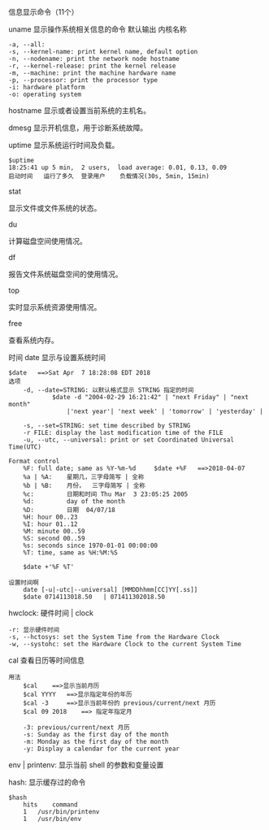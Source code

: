 信息显示命令（11个）

uname   显示操作系统相关信息的命令   默认输出 内核名称

    -a, --all:
    -s, --kernel-name: print kernel name, default option
    -n, --nodename: print the network node hostname
    -r, --kernel-release: print the kernel release
    -m, --machine: print the machine hardware name
    -p, --processor: print the processor type
    -i: hardware platform
    -o: operating system 

hostname    显示或者设置当前系统的主机名。

dmesg   显示开机信息，用于诊断系统故障。

uptime  显示系统运行时间及负载。

    $uptime
    18:25:41 up 5 min,  2 users,  load average: 0.01, 0.13, 0.09
    启动时间   运行了多久  登录用户    负载情况(30s, 5min, 15min)  

stat

显示文件或文件系统的状态。

du

计算磁盘空间使用情况。

df

报告文件系统磁盘空间的使用情况。

top

实时显示系统资源使用情况。

free

查看系统内存。

时间
date 显示与设置系统时间

    $date   ==>Sat Apr  7 18:28:08 EDT 2018
    选项
        -d, --date=STRING: 以默认格式显示 STRING 指定的时间
                $date -d "2004-02-29 16:21:42" | "next Friday" | "next month"
                    |'next year'| 'next week' | 'tomorrow' | 'yesterday' |

        -s, --set=STRING: set time described by STRING
        -r FILE: display the last modification time of the FILE
        -u, --utc, --universal: print or set Coordinated Universal Time(UTC)

    Format control
        %F: full date; same as %Y-%m-%d     $date +%F   ==>2018-04-07
        %a | %A:    星期几，三字母简写 | 全称
        %b | %B:    月份，  三字母简写 | 全称
        %c:         日期和时间 Thu Mar  3 23:05:25 2005
        %d:         day of the month
        %D:         日期  04/07/18
        %H: hour 00..23
        %I: hour 01..12
        %M: minute 00..59
        %S: second 00..59
        %s: seconds since 1970-01-01 00:00:00
        %T: time, same as %H:%M:%S

        $date +'%F %T'  

    设置时间啊
        date [-u|-utc|--universal] [MMDDhhmm[CC]YY[.ss]]
        $date 0714113018.50   | 071411302018.50


hwclock: 硬件时间   | clock

    -r: 显示硬件时间
    -s, --hctosys: set the System Time from the Hardware Clock
    -w, --systohc: set the Hardware Clock to the current System Time

cal     查看日历等时间信息

    用法
        $cal    ==>显示当前月历
        $cal YYYY   ==>显示指定年份的年历
        $cal -3     ==>显示当前年份的 previous/current/next 月历
        $cal 09 2018    ==> 指定年指定月

        -3: previous/current/next 月历
        -s: Sunday as the first day of the month
        -m: Monday as the first day of the month
        -y: Display a calendar for the current year


env | printenv:  显示当前 shell 的参数和变量设置

hash: 显示缓存过的命令

    $hash
        hits	command
        1	/usr/bin/printenv
        1	/usr/bin/env
